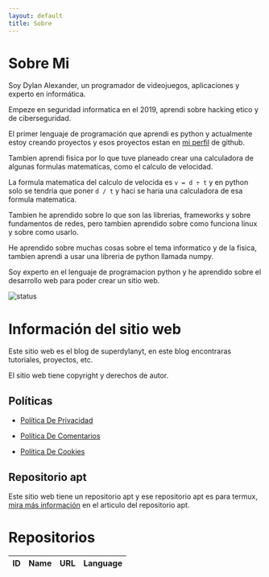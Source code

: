 ```yaml
---
layout: default
title: Sobre
---
```


<style>

.container-fluid {
  max-width: 1024px;
}

</style>

<link rel="stylesheet" href="https://stackpath.bootstrapcdn.com/bootstrap/4.3.1/css/bootstrap.min.css">
  
<link href="https://fonts.googleapis.com/css?family=Public+Sans:300,500&display=swap" rel="stylesheet">
  
# Sobre Mi

Soy Dylan Alexander, un programador de videojuegos, aplicaciones y experto en informática.

Empeze en seguridad informatica en  el 2019, aprendi sobre hacking etico y de ciberseguridad.

El primer lenguaje de programación que aprendi es python y actualmente estoy creando proyectos y esos proyectos estan en [mi perfil](https://github.com/dylan14567) de github.

Tambien aprendi fisica por lo que tuve planeado crear una calculadora de algunas formulas matematicas, como el calculo de velocidad.

La formula matematica del calculo de velocida es ``` v = d ÷ t ``` y en python solo se tendria que poner ``` d / t ``` y haci se haria una calculadora de esa formula matematica.

Tambien he aprendido sobre lo que son las librerias, frameworks y sobre fundamentos de redes, pero tambien aprendido sobre como funciona linux y sobre como usarlo.

He aprendido sobre muchas cosas sobre el tema informatico y de la fisica, tambien aprendi a usar una libreria de python llamada numpy.

Soy experto en el lenguaje de programacion python y he aprendido sobre el desarrollo web para poder crear un sitio web.

![status](https://github-readme-stats.vercel.app/api?username=dylan14567)

# Información del sitio web

Este sitio web es el blog de superdylanyt, en este blog encontraras tutoriales, proyectos, etc.

El sitio web tiene copyright y derechos de autor.

## Políticas

* [Política De Privacidad](https://dylan14567.github.io/2021/03/08/POL%C3%8DTICA-DE-PRIVACIDAD.html)

* [Política De Comentarios](https://dylan14567.github.io/2021/03/08/politica-de-comentarios.html)

* [Política De Cookies](https://dylan14567.github.io/2021/03/21/Pol%C3%ADtica-de-Cookies.html)

## Repositorio apt

Este sitio web tiene un repositorio apt y ese repositorio apt es para termux, [mira más información](https://dylan14567.github.io/2021/03/09/lab-termux.html) en el articulo del repositorio apt. 

# Repositorios

  <div class="container-fluid mt-3">
    <!-- jumbotron -->
    <div class="jumbotron jumbotron-fluid bg-info text-white">
      <div class="container-fluid">
       </div>
    </div>
    <!-- responsive table -->
    <div class="table-responsive">
      <table class="table table-bordered">
        <thead>
          <tr class="table-info">
            <th scope="col">ID</th>
            <th scope="col">Name</th>
            <th scope="col">URL</th>
            <th scope="col">Language</th>
          </tr>
        </thead>
        <tbody>
          <!-- 
            <tr>
              <td>...</td>
              <td>...</td>
              <td>...</td>
              <td>...</td>
            </tr> 
          -->
        </tbody>
      </table>
    </div>
  </div>
  <!-- jquery cdn  -->
  <script src="https://code.jquery.com/jquery-2.2.4.min.js"></script>
  <!-- custom js -->
<script>

// Create a request variable and assign a new XMLHttpRequest object to it.
var request = new XMLHttpRequest()

// Open a new connection, using the GET request on the URL endpoint
request.open('GET', 'https://api.github.com/users/bibeva/repos', true)

request.onload = function () {
  // Begin accessing JSON data here
  var data = JSON.parse(this.response);

  var statusHTML = '';
  $.each(data, function(i, status) {
    statusHTML += '<tr>';
    statusHTML += '<td>' + status.id + '</td>';
    statusHTML += '<td>' + status.name + '</td>';
    statusHTML += '<td>' + status.html_url + '</td>';
    statusHTML += '<td>' + status.language + '</td>';
    statusHTML += '</tr>';
  });
  $('tbody').html(statusHTML);
}

// Send request
request.send();

</script>

